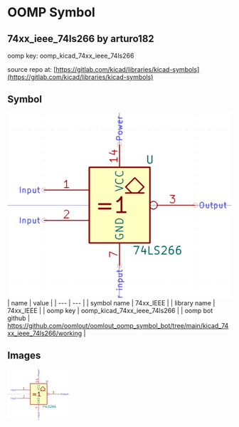 # OOMP Symbol  
## 74xx_ieee_74ls266  by arturo182  
  
oomp key: oomp_kicad_74xx_ieee_74ls266  
  
source repo at: [https://gitlab.com/kicad/libraries/kicad-symbols](https://gitlab.com/kicad/libraries/kicad-symbols)  
## Symbol  
  
[![working.png](working_600.png)](working.png)  
| name | value | 
| --- | --- | 
| symbol name | 74xx_IEEE | 
| library name | 74xx_IEEE | 
| oomp key | oomp_kicad_74xx_ieee_74ls266 | 
| oomp bot github | https://github.com/oomlout/oomlout_oomp_symbol_bot/tree/main/kicad_74xx_ieee_74ls266/working | 
## Images  
  
[![working.png](working_140.png)](working.png)  
